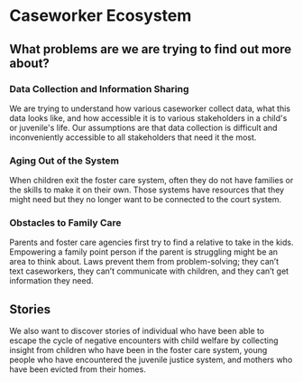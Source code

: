 
# Caseworker Ecosystem

## What problems are we are trying to find out more about?

### Data Collection and Information Sharing
We are trying to understand how various caseworker collect data, what this data looks like, and how accessible it is to various stakeholders in a child's or juvenile's life. Our assumptions are that data collection is difficult and inconveniently accessible to all stakeholders that need it the most.

### Aging Out of the System
When children exit the foster care system, often they do not have families or the skills to make it on their own. Those systems have resources that they might need but they no longer want to be connected to the court system.

### Obstacles to Family Care
Parents and foster care agencies first try to find a relative to take in the kids. Empowering a family point person if the parent is struggling might be an area to think about. Laws prevent them from problem-solving; they can’t text caseworkers, they can’t communicate with children, and they can’t get information they need.


## Stories
We also want to discover stories of individual who have been able to escape the cycle of negative encounters with child welfare by collecting insight from children who have been in the foster care system, young people who have encountered the juvenile justice system, and mothers who have been evicted from their homes.



